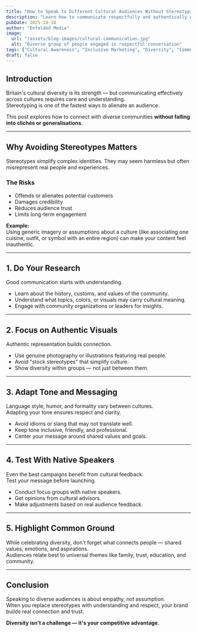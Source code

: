 ```yaml
---
title: "How to Speak to Different Cultural Audiences Without Stereotyping"
description: "Learn how to communicate respectfully and authentically with diverse audiences while avoiding harmful stereotypes and building genuine cultural connections."
pubDate: 2025-10-18
author: "Enfolded Media"
image:
  url: "/assets/blog-images/cultural-communication.jpg"
  alt: "Diverse group of people engaged in respectful conversation"
tags: ["Cultural Awareness", "Inclusive Marketing", "Diversity", "Communication"]
draft: false
---
```


## Introduction

Britain's cultural diversity is its strength — but communicating effectively across cultures requires care and understanding.  
Stereotyping is one of the fastest ways to alienate an audience.  

This post explores how to connect with diverse communities **without falling into clichés or generalisations**.

---

## Why Avoiding Stereotypes Matters

Stereotypes simplify complex identities. They may seem harmless but often misrepresent real people and experiences.

### The Risks

- Offends or alienates potential customers  
- Damages credibility  
- Reduces audience trust  
- Limits long-term engagement

**Example:**  
Using generic imagery or assumptions about a culture (like associating one cuisine, outfit, or symbol with an entire region) can make your content feel inauthentic.

---

## 1. Do Your Research

Good communication starts with understanding.

- Learn about the history, customs, and values of the community.  
- Understand what topics, colors, or visuals may carry cultural meaning.  
- Engage with community organizations or leaders for insights.

---

## 2. Focus on Authentic Visuals

Authentic representation builds connection.

- Use genuine photography or illustrations featuring real people.  
- Avoid "stock stereotypes" that simplify culture.  
- Show diversity within groups — not just between them.

---

## 3. Adapt Tone and Messaging

Language style, humor, and formality vary between cultures.  
Adapting your tone ensures respect and clarity.

- Avoid idioms or slang that may not translate well.  
- Keep tone inclusive, friendly, and professional.  
- Center your message around shared values and goals.

---

## 4. Test With Native Speakers

Even the best campaigns benefit from cultural feedback.  
Test your message before launching.

- Conduct focus groups with native speakers.  
- Get opinions from cultural advisors.  
- Make adjustments based on real audience feedback.

---

## 5. Highlight Common Ground

While celebrating diversity, don't forget what connects people — shared values, emotions, and aspirations.  
Audiences relate best to universal themes like family, trust, education, and community.

---

## Conclusion

Speaking to diverse audiences is about empathy, not assumption.  
When you replace stereotypes with understanding and respect, your brand builds real connection and trust.

**Diversity isn't a challenge — it's your competitive advantage.**
